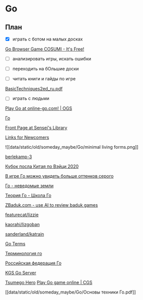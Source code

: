 # Go

## План

- [x]  играть с ботом на малых досках

[Go Browser Game COSUMI - It's Free!](https://www.cosumi.net/en/)

- [ ]  анализировать игры, искать ошибки
- [ ]  переходить на бОльшие доски

- [ ]  читать книги и гайды по игре

[BasicTechniques2ed_ru.pdf](Go%20f02ed/BasicTechniques2ed_ru.pdf)

- [ ]  играть с людьми

[Play Go at online-go.com! | OGS](https://prod.online-go.com/register)

[Го](https://ru.wikipedia.org/wiki/Го)

[Front Page at Sensei's Library](https://senseis.xmp.net/)

[Links for Newcomers](https://www.reddit.com/r/baduk/comments/gm6myy/links_for_newcomers/)

![[data/static/old/someday_maybe/Go/minimal living forms.png]]

[berlekamp-3](https://www.youtube.com/watch?v=rNvP6a8sTnI&feature=youtu.be&list=PL329A9A14A4F7D8E7)

[Кубок посла Китая по Вэйци 2020](https://www.youtube.com/watch?v=t4lohALOljQ)

[](https://blacktoplay.com/?p=18)

[В игре Го можно увидеть больше оттенков серого](https://habr.com/ru/post/381163/)

[Го - неведомые земли](https://habr.com/ru/post/365671/)

[Теория Го - Школа Го](http://go-igo.ru/theory.html)

[ZBaduk.com - use AI to review baduk games](https://www.zbaduk.com/tools)

[featurecat/lizzie](https://github.com/featurecat/lizzie)

[kaorahi/lizgoban](https://github.com/kaorahi/lizgoban)

[sanderland/katrain](https://github.com/sanderland/katrain)

[Go Terms](https://senseis.xmp.net/?GoTerm)

[Терминология го](https://ru.wikipedia.org/wiki/Терминология_го)

[Российская федерация Го](https://gofederation.ru/)

[KGS Go Server](https://www.gokgs.com/)

[Tsumego Hero](https://tsumegohero.com/sets)
[Play Go game online | CGS](https://colorgoserver.com/play)

[[data/static/old/someday_maybe/Go/Основы техники Го.pdf]]